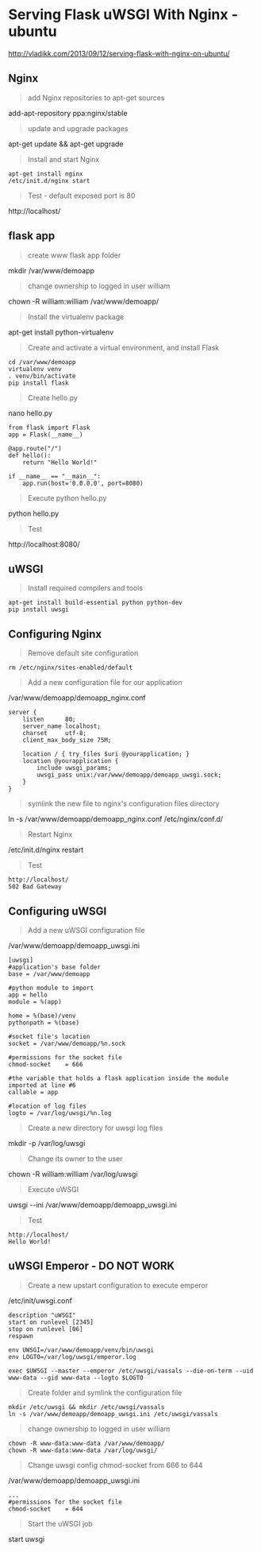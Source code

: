 # Serving Flask uWSGI With Nginx - ubuntu

http://vladikk.com/2013/09/12/serving-flask-with-nginx-on-ubuntu/

## Nginx

> add Nginx repositories to apt-get sources

add-apt-repository ppa:nginx/stable

> update and upgrade packages

apt-get update && apt-get upgrade

> Install and start Nginx

```
apt-get install nginx
/etc/init.d/nginx start
```

> Test - default exposed port is 80

http://localhost/

## flask app

> create www flask app folder

mkdir /var/www/demoapp

> change ownership to logged in user william

chown -R william:william /var/www/demoapp/

> Install the virtualenv package

apt-get install python-virtualenv

> Create and activate a virtual environment, and install Flask

```
cd /var/www/demoapp
virtualenv venv
. venv/bin/activate
pip install flask
```

> Create hello.py

nano hello.py

```
from flask import Flask
app = Flask(__name__)

@app.route("/")
def hello():
    return "Hello World!"

if __name__ == "__main__":
    app.run(host='0.0.0.0', port=8080)
```

> Execute python hello.py

python hello.py

> Test

http://localhost:8080/

## uWSGI

> Install required compilers and tools

```
apt-get install build-essential python python-dev
pip install uwsgi
```

## Configuring Nginx

> Remove default site configuration

```
rm /etc/nginx/sites-enabled/default
```

> Add a new configuration file for our application

/var/www/demoapp/demoapp_nginx.conf

```
server {
    listen      80;
    server_name localhost;
    charset     utf-8;
    client_max_body_size 75M;

    location / { try_files $uri @yourapplication; }
    location @yourapplication {
        include uwsgi_params;
        uwsgi_pass unix:/var/www/demoapp/demoapp_uwsgi.sock;
    }
}
```

> symlink the new file to nginx's configuration files directory

ln -s /var/www/demoapp/demoapp_nginx.conf /etc/nginx/conf.d/

> Restart Nginx

/etc/init.d/nginx restart

> Test

```
http://localhost/
502 Bad Gateway
```

## Configuring uWSGI

> Add a new uWSGI configuration file

/var/www/demoapp/demoapp_uwsgi.ini

```
[uwsgi]
#application's base folder
base = /var/www/demoapp

#python module to import
app = hello
module = %(app)

home = %(base)/venv
pythonpath = %(base)

#socket file's location
socket = /var/www/demoapp/%n.sock

#permissions for the socket file
chmod-socket    = 666

#the variable that holds a flask application inside the module imported at line #6
callable = app

#location of log files
logto = /var/log/uwsgi/%n.log
```

> Create a new directory for uwsgi log files

mkdir -p /var/log/uwsgi

> Change its owner to the user

chown -R william:william /var/log/uwsgi

> Execute uWSGI

uwsgi --ini /var/www/demoapp/demoapp_uwsgi.ini

> Test

```
http://localhost/
Hello World!
```

## uWSGI Emperor - DO NOT WORK

> Create a new upstart configuration to execute emperor

/etc/init/uwsgi.conf

```
description "uWSGI"
start on runlevel [2345]
stop on runlevel [06]
respawn

env UWSGI=/var/www/demoapp/venv/bin/uwsgi
env LOGTO=/var/log/uwsgi/emperor.log

exec $UWSGI --master --emperor /etc/uwsgi/vassals --die-on-term --uid www-data --gid www-data --logto $LOGTO
```

> Create folder and symlink the configuration file

```
mkdir /etc/uwsgi && mkdir /etc/uwsgi/vassals
ln -s /var/www/demoapp/demoapp_uwsgi.ini /etc/uwsgi/vassals
```

> change ownership to logged in user william

```
chown -R www-data:www-data /var/www/demoapp/
chown -R www-data:www-data /var/log/uwsgi/
```

> Change uwsgi config chmod-socket from 666 to 644

/var/www/demoapp/demoapp_uwsgi.ini

```
...
#permissions for the socket file
chmod-socket    = 644
```

> Start the uWSGI job

start uwsgi

